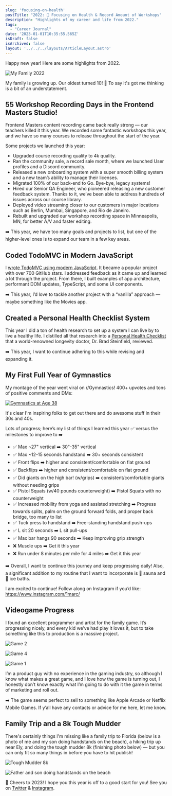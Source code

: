 ```yaml
---
slug: 'focusing-on-health'
postTitle: "2022: 🥗 Focusing on Health & Record Amount of Workshops"
description: "Highlights of my career and life from 2022."
tags:
  - "Career Journal"
date: '2023-01-01T10:35:55.565Z'
isDraft: false
isArchived: false
layout: '../../../layouts/ArticleLayout.astro'
---
```


Happy new year! Here are some highlights from 2022.

![My Family 2022](/2022-12-26-getting-healthy/_grabanski-family.jpg)

My family is growing up. Our oldest turned 10! 🤔 To say it's got me thinking is a bit of an understatement.

## 55 Workshop Recording Days in the Frontend Masters Studio!

Frontend Masters content recording came back really strong &mdash; our teachers killed it this year. We recorded some fantastic workshops this year, and we have so many courses to release throughout the start of the year.

Some projects we launched this year:

- Upgraded course recording quality to 4k quality.
- Ran the community sale, a record sale month, where we launched User profiles and a Discord community.
- Released a new onboarding system with a super smooth billing system and a new team’s ability to manage their licenses.
- Migrated 100% of our back-end to Go. Bye-bye, legacy systems!
- Hired our Senior QA Engineer, who pioneered releasing a new customer feedback system. Thanks to it, we’ve been able to address hundreds of issues across our course library.
- Deployed video streaming closer to our customers in major locations such as Berlin, Mumbai, Singapore, and Rio de Janeiro.
- Rebuilt and upgraded our workshop recording space in Minneapolis, MN, for better A/V and faster editing.

➡️ This year, we have too many goals and projects to list, but one of the higher-level ones is to expand our team in a few key areas.

## Coded TodoMVC in Modern JavaScript

I [wrote TodoMVC using modern JavaScript](https://github.com/1Marc/modern-todomvc-vanillajs). It became a popular project with over 700 GitHub stars. I addressed feedback as it came up and learned a lot through the project. From there, I built examples of app architecture, performant DOM updates, TypeScript, and some UI components.

➡️ This year, I’d love to tackle another project with a “vanilla” approach &mdash; maybe something like the Movies app.

## Created a Personal Health Checklist System

This year I did a ton of health research to set up a system I can live by to live a healthy life. I distilled all that research into a [Personal Health Checklist](https://marcgrabanski.com/articles/personal-health-checklist/) that a world-renowned longevity doctor, Dr. Brad Steinfield, reviewed.

➡️ This year, I want to continue adhering to this while revising and expanding it.

## My First Full Year of Gymnastics

My montage of the year went viral on r/Gymnastics! 400+ upvotes and tons of positive comments and DMs:

[![Gymnastics at Age 38](/2022-12-26-getting-healthy/_gymnastics-38.jpg)](https://www.reddit.com/r/Gymnastics/comments/zvvwvo/first_15_years_of_gymnastics_age_38/)

It's clear I'm inspiring folks to get out there and do awesome stuff in their 30s and 40s.

Lots of progress; here’s my list of things I learned this year ✅ versus the milestones to improve to ➡️

- ✅ Max ~27" vertical ➡️ 30"-35" vertical
- ✅ Max ~12-15 seconds handstand ➡️ 30+ seconds consistent
- ✅ Front flips ➡️ higher and consistent/comfortable on flat ground
- ✅ Backflips ➡️ higher and consistent/comfortable on flat ground
- ✅ Did giants on the high bar! (w/grips) ➡️ consistent/comfortable giants without needing grips
- ✅ Pistol Squats (w/40 pounds counterweight) ➡️ Pistol Squats with no counterweight
- ✅ Increased mobility from yoga and assisted stretching ➡️ Progress towards splits, palm on the ground forward folds, and proper back bridge, too many to list
- ✅ Tuck press to handstand ➡️ Free-standing handstand push-ups
- ✅ L sit 20 seconds ➡️ L sit pull-ups
- ✅ Max bar hangs 90 seconds ➡️ Keep improving grip strength
- ❌ Muscle ups ➡️ Get it this year
- ❌ Run under 8 minutes per mile for 4 miles ➡️ Get it this year

➡️ Overall, I want to continue this journey and keep progressing daily! Also, a significant addition to my routine that I want to incorporate is 🥵 sauna and 🥶 ice baths.

I am excited to continue! Follow along on Instagram if you’d like: https://www.instagram.com/1marc/

## Videogame Progress

I found an excellent programmer and artist for the family game. It’s progressing nicely, and every kid we’ve had play it loves it, but to take something like this to production is a massive project.

![Game 2](/2022-12-26-getting-healthy/_game-screenshot-2.jpg)

![Game 4](/2022-12-26-getting-healthy/_game-screenshot-4.jpg)

![Game 1](/2022-12-26-getting-healthy/_game-screenshot-1.jpg)

I’m a product guy with no experience in the gaming industry, so although I know what makes a great game, and I love how the game is turning out, I honestly don’t know exactly what I’m going to do with it the game in terms of marketing and roll out.

➡️ The game seems perfect to sell to something like Apple Arcade or Netflix Mobile Games. If y’all have any contacts or advice for me here, let me know.

## Family Trip and a 8k Tough Mudder

There's certainly things I'm missing like a family trip to Florida (below is a photo of me and my son doing handstands on the beach), a hiking trip up near Ely, and doing the tough mudder 8k (finishing photo below) &mdash; but you can only fit so many things in before you have to hit publish!

![Tough Mudder 8k](/2022-12-26-getting-healthy/_tough-mudder.jpg)

![Father and son doing handstands on the beach](/2022-12-26-getting-healthy/_handstands.jpg)

🥂 Cheers to 2023! I hope you this year is off to a good start for you! See you on [Twitter](https://twitter.com/1marc) & [Instagram](https://www.instagram.com/1marc/).